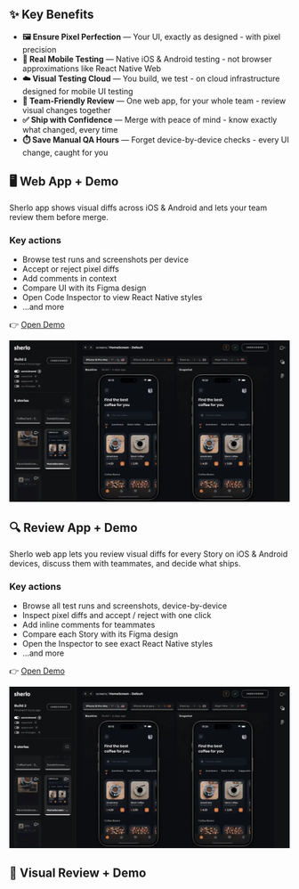 ## ✨ Key Benefits

- **🖼️ Ensure Pixel Perfection** — Your UI, exactly as designed - with pixel precision
- **📱 Real Mobile Testing** — Native iOS & Android testing - not browser approximations like React Native Web
- **☁️ Visual Testing Cloud** — You build, we test - on cloud infrastructure designed for mobile UI testing
- **🤝 Team-Friendly Review** — One web app, for your whole team - review visual changes together
- **✅ Ship with Confidence** — Merge with peace of mind - know exactly what changed, every time
- **⏱️ Save Manual QA Hours** — Forget device-by-device checks - every UI change, caught for you

## 🖥️ Web App + Demo

Sherlo app shows visual diffs across iOS & Android and lets your team review them before merge.

### Key actions

- Browse test runs and screenshots per device
- Accept or reject pixel diffs
- Add comments in context
- Compare UI with its Figma design
- Open Code Inspector to view React Native styles
- …and more

👉 [Open Demo](https://app.sherlo.io/demo)

![Sherlo web app](https://raw.githubusercontent.com/sherlo-io/sherlo/dev/assets/app.webp)

## 🔍 Review App + Demo

Sherlo web app lets you review visual diffs for every Story on iOS & Android devices, discuss them with teammates, and decide what ships.

### Key actions

- Browse all test runs and screenshots, device-by-device
- Inspect pixel diffs and accept / reject with one click
- Add inline comments for teammates
- Compare each Story with its Figma design
- Open the Inspector to see exact React Native styles
- …and more

👉 [Open Demo](https://app.sherlo.io/demo)

![Sherlo web app](https://raw.githubusercontent.com/sherlo-io/sherlo/dev/assets/app.webp)

## 👀 Visual Review + Demo
